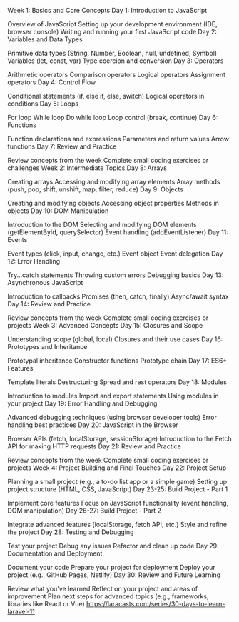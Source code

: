 Week 1: Basics and Core Concepts
Day 1: Introduction to JavaScript

Overview of JavaScript
Setting up your development environment (IDE, browser console)
Writing and running your first JavaScript code
Day 2: Variables and Data Types

Primitive data types (String, Number, Boolean, null, undefined, Symbol)
Variables (let, const, var)
Type coercion and conversion
Day 3: Operators

Arithmetic operators
Comparison operators
Logical operators
Assignment operators
Day 4: Control Flow

Conditional statements (if, else if, else, switch)
Logical operators in conditions
Day 5: Loops

For loop
While loop
Do while loop
Loop control (break, continue)
Day 6: Functions

Function declarations and expressions
Parameters and return values
Arrow functions
Day 7: Review and Practice

Review concepts from the week
Complete small coding exercises or challenges
Week 2: Intermediate Topics
Day 8: Arrays

Creating arrays
Accessing and modifying array elements
Array methods (push, pop, shift, unshift, map, filter, reduce)
Day 9: Objects

Creating and modifying objects
Accessing object properties
Methods in objects
Day 10: DOM Manipulation

Introduction to the DOM
Selecting and modifying DOM elements (getElementById, querySelector)
Event handling (addEventListener)
Day 11: Events

Event types (click, input, change, etc.)
Event object
Event delegation
Day 12: Error Handling

Try...catch statements
Throwing custom errors
Debugging basics
Day 13: Asynchronous JavaScript

Introduction to callbacks
Promises (then, catch, finally)
Async/await syntax
Day 14: Review and Practice

Review concepts from the week
Complete small coding exercises or projects
Week 3: Advanced Concepts
Day 15: Closures and Scope

Understanding scope (global, local)
Closures and their use cases
Day 16: Prototypes and Inheritance

Prototypal inheritance
Constructor functions
Prototype chain
Day 17: ES6+ Features

Template literals
Destructuring
Spread and rest operators
Day 18: Modules

Introduction to modules
Import and export statements
Using modules in your project
Day 19: Error Handling and Debugging

Advanced debugging techniques (using browser developer tools)
Error handling best practices
Day 20: JavaScript in the Browser

Browser APIs (fetch, localStorage, sessionStorage)
Introduction to the Fetch API for making HTTP requests
Day 21: Review and Practice

Review concepts from the week
Complete small coding exercises or projects
Week 4: Project Building and Final Touches
Day 22: Project Setup

Planning a small project (e.g., a to-do list app or a simple game)
Setting up project structure (HTML, CSS, JavaScript)
Day 23-25: Build Project - Part 1

Implement core features
Focus on JavaScript functionality (event handling, DOM manipulation)
Day 26-27: Build Project - Part 2

Integrate advanced features (localStorage, fetch API, etc.)
Style and refine the project
Day 28: Testing and Debugging

Test your project
Debug any issues
Refactor and clean up code
Day 29: Documentation and Deployment

Document your code
Prepare your project for deployment
Deploy your project (e.g., GitHub Pages, Netlify)
Day 30: Review and Future Learning

Review what you’ve learned
Reflect on your project and areas of improvement
Plan next steps for advanced topics (e.g., frameworks, libraries like React or Vue)
https://laracasts.com/series/30-days-to-learn-laravel-11
